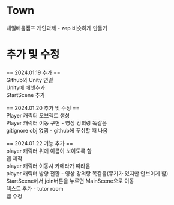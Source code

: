 # Town
내일배움캠프 개인과제 - zep 비슷하게 만들기

# 추가 및 수정
== 2024.01.19 추가 ==  
Github와 Unity 연결  
Unity에 에셋추가  
StartScene 추가  

== 2024.01.20 추가 및 수정 ==  
Player 캐릭터 오브젝트 생성  
Player 캐릭터 이동 구현 - 영상 강의랑 똑같음  
gitignore obj 없앰 - github에 푸쉬할 때 나옴  

== 2024.01.22 기능 추가 ==  
player 캐릭터 위에 이름이 보이도록 함  
맵 제작  
player 캐릭터 이동시 카메라가 따라옴  
player 캐릭터 방향 전환 - 영상 강의랑 똑같음(무기가 있지만 안보이게 함)  
StartScene에서 join버튼을 누르면 MainScene으로 이동   
텍스트 추가 - tutor room  
맵 수정  
